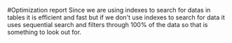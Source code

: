 #Optimization report
Since we are using indexes to search for datas in tables it is efficient and fast but if we don't use indexes to search for data it uses sequential search and filters through 100% of the data so that is something to look out for.
